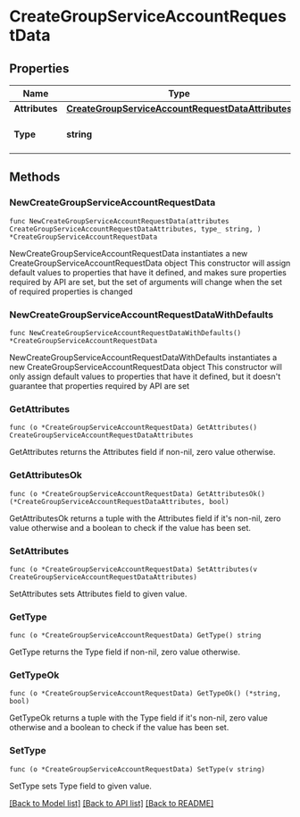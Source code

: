 # CreateGroupServiceAccountRequestData

## Properties

Name | Type | Description | Notes
------------ | ------------- | ------------- | -------------
**Attributes** | [**CreateGroupServiceAccountRequestDataAttributes**](CreateGroupServiceAccountRequestDataAttributes.md) |  | 
**Type** | **string** | The Resource type. | 

## Methods

### NewCreateGroupServiceAccountRequestData

`func NewCreateGroupServiceAccountRequestData(attributes CreateGroupServiceAccountRequestDataAttributes, type_ string, ) *CreateGroupServiceAccountRequestData`

NewCreateGroupServiceAccountRequestData instantiates a new CreateGroupServiceAccountRequestData object
This constructor will assign default values to properties that have it defined,
and makes sure properties required by API are set, but the set of arguments
will change when the set of required properties is changed

### NewCreateGroupServiceAccountRequestDataWithDefaults

`func NewCreateGroupServiceAccountRequestDataWithDefaults() *CreateGroupServiceAccountRequestData`

NewCreateGroupServiceAccountRequestDataWithDefaults instantiates a new CreateGroupServiceAccountRequestData object
This constructor will only assign default values to properties that have it defined,
but it doesn't guarantee that properties required by API are set

### GetAttributes

`func (o *CreateGroupServiceAccountRequestData) GetAttributes() CreateGroupServiceAccountRequestDataAttributes`

GetAttributes returns the Attributes field if non-nil, zero value otherwise.

### GetAttributesOk

`func (o *CreateGroupServiceAccountRequestData) GetAttributesOk() (*CreateGroupServiceAccountRequestDataAttributes, bool)`

GetAttributesOk returns a tuple with the Attributes field if it's non-nil, zero value otherwise
and a boolean to check if the value has been set.

### SetAttributes

`func (o *CreateGroupServiceAccountRequestData) SetAttributes(v CreateGroupServiceAccountRequestDataAttributes)`

SetAttributes sets Attributes field to given value.


### GetType

`func (o *CreateGroupServiceAccountRequestData) GetType() string`

GetType returns the Type field if non-nil, zero value otherwise.

### GetTypeOk

`func (o *CreateGroupServiceAccountRequestData) GetTypeOk() (*string, bool)`

GetTypeOk returns a tuple with the Type field if it's non-nil, zero value otherwise
and a boolean to check if the value has been set.

### SetType

`func (o *CreateGroupServiceAccountRequestData) SetType(v string)`

SetType sets Type field to given value.



[[Back to Model list]](../README.md#documentation-for-models) [[Back to API list]](../README.md#documentation-for-api-endpoints) [[Back to README]](../README.md)


